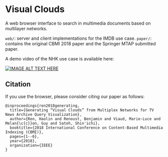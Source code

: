 # Visual Clouds

A web browser interface to search in multimedia documents based on multilayer networks.

`web/`: server and client implementations for the IMDB use case.
`paper/`: contains the original CBMI 2018 paper and the Springer MTAP submitted paper.

A demo video of the NHK use case is available here:

[![IMAGE ALT TEXT HERE](https://img.youtube.com/vi/VfGwa6T94t8/0.jpg)](https://youtu.be/VfGwa6T94t8)

## Citation
If you use the browser, please consider citing our paper as follows:

```
@inproceedings{ren2018generating,
  title={Generating “Visual Clouds” from Multiplex Networks for TV News Archive Query Visualization},
  author={Ren, Haolin and Renoust, Benjamin and Viaud, Marie-Luce and Melan{\c{c}}on, Guy and Satoh, Shin'ichi},
  booktitle={2018 International Conference on Content-Based Multimedia Indexing (CBMI)},
  pages={1--6},
  year={2018},
  organization={IEEE}
}
```